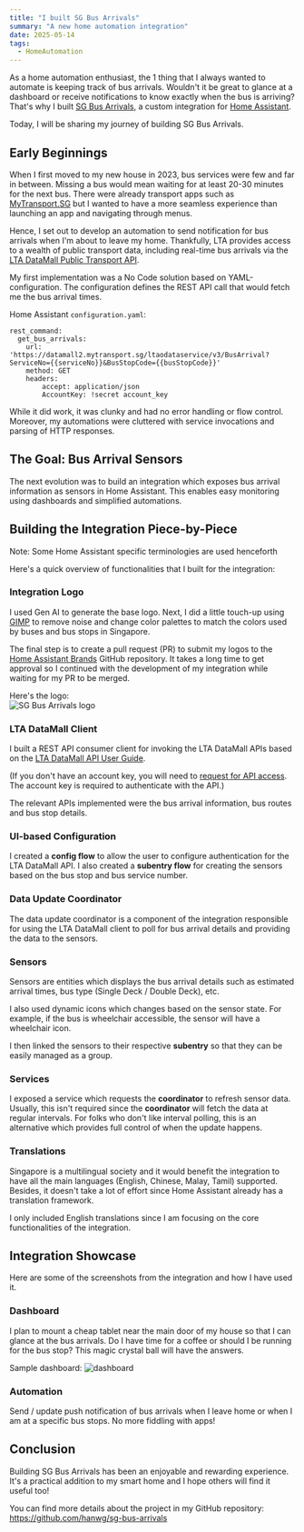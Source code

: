 ```yaml
---
title: "I built SG Bus Arrivals"
summary: "A new home automation integration"
date: 2025-05-14
tags:
  - HomeAutomation
---
```

As a home automation enthusiast, the 1 thing that I always wanted to automate is keeping track of bus arrivals.
Wouldn't it be great to glance at a dashboard or receive notifications to know exactly when the bus is arriving?
That's why I built [SG Bus Arrivals](https://github.com/hanwg/sg-bus-arrivals), a custom integration for [Home Assistant](https://www.home-assistant.io/).

Today, I will be sharing my journey of building SG Bus Arrivals.

## Early Beginnings

When I first moved to my new house in 2023, bus services were few and far in between.
Missing a bus would mean waiting for at least 20-30 minutes for the next bus.
There were already transport apps such as [MyTransport.SG](https://play.google.com/store/apps/details?id=sg.gov.lta.mytransportsg) but I wanted to have a more seamless experience than launching an app and navigating through menus.  

Hence, I set out to develop an automation to send notification for bus arrivals when I'm about to leave my home.
Thankfully, LTA provides access to a wealth of public transport data, including real-time bus arrivals via the [LTA DataMall Public Transport API](https://datamall.lta.gov.sg/content/datamall/en/dynamic-data.html#Public%20Transport).

My first implementation was a No Code solution based on YAML-configuration.
The configuration defines the REST API call that would fetch me the bus arrival times. 

Home Assistant `configuration.yaml`:
```
rest_command:
  get_bus_arrivals:
    url: 'https://datamall2.mytransport.sg/ltaodataservice/v3/BusArrival?ServiceNo={{serviceNo}}&BusStopCode={{busStopCode}}'
    method: GET
    headers:
        accept: application/json
        AccountKey: !secret account_key
```

While it did work, it was clunky and had no error handling or flow control.
Moreover, my automations were cluttered with service invocations and parsing of HTTP responses. 

## The Goal: Bus Arrival Sensors

The next evolution was to build an integration which exposes bus arrival information as sensors in Home Assistant.
This enables easy monitoring using dashboards and simplified automations.

## Building the Integration Piece-by-Piece

Note: Some Home Assistant specific terminologies are used henceforth

Here's a quick overview of functionalities that I built for the integration:

### Integration Logo

I used Gen AI to generate the base logo.
Next, I did a little touch-up using [GIMP](https://www.gimp.org/) to remove noise and change color palettes to match the colors used by buses and bus stops in Singapore.

The final step is to create a pull request (PR) to submit my logos to the [Home Assistant Brands](https://github.com/home-assistant/brands) GitHub repository.
It takes a long time to get approval so I continued with the development of my integration while waiting for my PR to be merged.

Here's the logo:<br/>
![SG Bus Arrivals logo](../logo.png)

### LTA DataMall Client

I built a REST API consumer client for invoking the LTA DataMall APIs based on the [LTA DataMall API User Guide](https://datamall.lta.gov.sg/content/dam/datamall/datasets/LTA_DataMall_API_User_Guide.pdf).

(If you don't have an account key, you will need to [request for API access](https://datamall.lta.gov.sg/content/datamall/en/request-for-api.html).
The account key is required to authenticate with the API.)

The relevant APIs implemented were the bus arrival information, bus routes and bus stop details.

### UI-based Configuration

I created a **config flow** to allow the user to configure authentication for the LTA DataMall API.
I also created a **subentry flow** for creating the sensors based on the bus stop and bus service number.

### Data Update Coordinator

The data update coordinator is a component of the integration responsible for using the LTA DataMall client to poll for bus arrival details and providing the data to the sensors. 

### Sensors

Sensors are entities which displays the bus arrival details such as estimated arrival times, bus type (Single Deck / Double Deck), etc.

I also used dynamic icons which changes based on the sensor state.
For example, if the bus is wheelchair accessible, the sensor will have a wheelchair icon.

I then linked the sensors to their respective **subentry** so that they can be easily managed as a group.

### Services

I exposed a service which requests the **coordinator** to refresh sensor data.
Usually, this isn't required since the **coordinator** will fetch the data at regular intervals.
For folks who don't like interval polling, this is an alternative which provides full control of when the update happens.

### Translations

Singapore is a multilingual society and it would benefit the integration to have all the main languages (English, Chinese, Malay, Tamil) supported.
Besides, it doesn't take a lot of effort since Home Assistant already has a translation framework.

I only included English translations since I am focusing on the core functionalities of the integration.

## Integration Showcase

Here are some of the screenshots from the integration and how I have used it.

### Dashboard

I plan to mount a cheap tablet near the main door of my house so that I can glance at the bus arrivals.
Do I have time for a coffee or should I be running for the bus stop? This magic crystal ball will have the answers. 

Sample dashboard:
![dashboard](../dashboard.png)

### Automation

Send / update push notification of bus arrivals when I leave home or when I am at a specific bus stops.
No more fiddling with apps!

## Conclusion

Building SG Bus Arrivals has been an enjoyable and rewarding experience.
It's a practical addition to my smart home and I hope others will find it useful too!

You can find more details about the project in my GitHub repository: https://github.com/hanwg/sg-bus-arrivals
